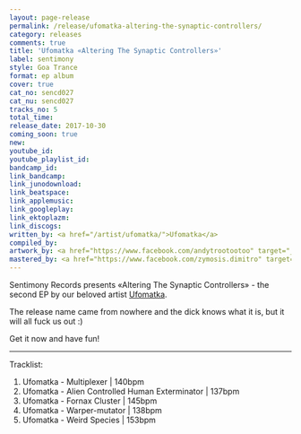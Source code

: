 ```yaml
---
layout: page-release
permalink: /release/ufomatka-altering-the-synaptic-controllers/
category: releases
comments: true
title: 'Ufomatka «Altering The Synaptic Controllers»'
label: sentimony
style: Goa Trance
format: ep album
cover: true
cat_no: sencd027
cat_nu: sencd027
tracks_no: 5
total_time: 
release_date: 2017-10-30
coming_soon: true
new: 
youtube_id: 
youtube_playlist_id: 
bandcamp_id: 
link_bandcamp: 
link_junodownload: 
link_beatspace: 
link_applemusic: 
link_googleplay: 
link_ektoplazm: 
link_discogs: 
written_by: <a href="/artist/ufomatka/">Ufomatka</a>
compiled_by: 
artwork_by: <a href="https://www.facebook.com/andytrootootoo" target="_blank" rel="noopener">Trootootoo</a>
mastered_by: <a href="https://www.facebook.com/zymosis.dimitro" target="_blank" rel="noopener">Dimitro @ Zymosis Studio</a>
---
```


Sentimony Records presents «Altering The Synaptic Controllers» - the second EP by our beloved artist <a href="/artist/ufomatka/">Ufomatka</a>.

The release name came from nowhere and the dick knows what it is, but it will all fuck us out :)

Get it now and have fun!

---
Tracklist:

01. Ufomatka - Multiplexer \| 140bpm
02. Ufomatka - Alien Controlled Human Exterminator \| 137bpm
03. Ufomatka - Fornax Cluster \| 145bpm
04. Ufomatka - Warper-mutator \| 138bpm
05. Ufomatka - Weird Species \| 153bpm
